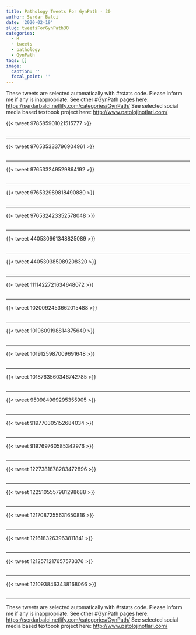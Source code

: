 ```yaml
---
title: Pathology Tweets For GynPath - 30
author: Serdar Balci
date: '2020-02-19'
slug: tweetsForGynPath30
categories:
  - R
  - tweets
  - pathology
  - GynPath
tags: []
image:
  caption: ''
  focal_point: ''
---
```



These tweets are selected automatically with #rstats code. Please inform me if any is inappropriate.
See other #GynPath pages here: https://serdarbalci.netlify.com/categories/GynPath/ 
See selected social media based textbook project here: http://www.patolojinotlari.com/

{{< tweet 978585901021515777 >}}
<br>
<br>
<hr>
{{< tweet 976535333796904961 >}}
<br>
<br>
<hr>
{{< tweet 976533249529864192 >}}
<br>
<br>
<hr>
{{< tweet 976532989818490880 >}}
<br>
<br>
<hr>
{{< tweet 976532423352578048 >}}
<br>
<br>
<hr>
{{< tweet 440530961348825089 >}}
<br>
<br>
<hr>
{{< tweet 440530385089208320 >}}
<br>
<br>
<hr>
{{< tweet 1111422721634648072 >}}
<br>
<br>
<hr>
{{< tweet 1020092453662015488 >}}
<br>
<br>
<hr>
{{< tweet 1019609198814875649 >}}
<br>
<br>
<hr>
{{< tweet 1019125987009691648 >}}
<br>
<br>
<hr>
{{< tweet 1018763560346742785 >}}
<br>
<br>
<hr>
{{< tweet 950984969295355905 >}}
<br>
<br>
<hr>
{{< tweet 919770305152684034 >}}
<br>
<br>
<hr>
{{< tweet 919769760585342976 >}}
<br>
<br>
<hr>
{{< tweet 1227381878283472896 >}}
<br>
<br>
<hr>
{{< tweet 1225105557981298688 >}}
<br>
<br>
<hr>
{{< tweet 1217087255631650816 >}}
<br>
<br>
<hr>
{{< tweet 1216183263963811841 >}}
<br>
<br>
<hr>
{{< tweet 1212571217657573376 >}}
<br>
<br>
<hr>
{{< tweet 1210938463438168066 >}}
<br>
<br>
<hr>


These tweets are selected automatically with #rstats code. Please inform me if any is inappropriate.
See other #GynPath pages here: https://serdarbalci.netlify.com/categories/GynPath/ 
See selected social media based textbook project here: http://www.patolojinotlari.com/
